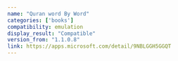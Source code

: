 ```yaml
---
name: "Quran word By Word"
categories: ['books']
compatibility: emulation
display_result: "Compatible"
version_from: "1.1.0.8"
link: https://apps.microsoft.com/detail/9NBLGGH5GGQT
---
```

